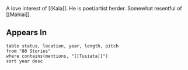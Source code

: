 A love interest of [[Kala]]. He is poet/artist herder. Somewhat resentful of [[Mahiai]]. 

## Appears In

```dataview
table status, location, year, length, pitch
from "80 Stories"
where contains(mentions, "[[Tusiata]]")
sort year desc
```
